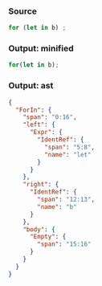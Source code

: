 ### Source
```js parse:stmt
for (let in b) ;
```

### Output: minified
```js
for(let in b);
```

### Output: ast
```json
{
  "ForIn": {
    "span": "0:16",
    "left": {
      "Expr": {
        "IdentRef": {
          "span": "5:8",
          "name": "let"
        }
      }
    },
    "right": {
      "IdentRef": {
        "span": "12:13",
        "name": "b"
      }
    },
    "body": {
      "Empty": {
        "span": "15:16"
      }
    }
  }
}
```
